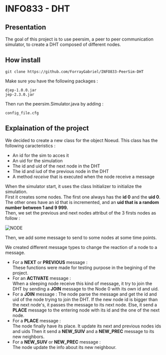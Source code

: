 # INFO833 - DHT  

## Presentation  
The goal of this project is to use peersim, a peer to peer communication simulator, to create a DHT composed of different nodes.

## How install  
```
git clone https://github.com/ForrayGabriel/INFO833-PeerSim-DHT 
``` 

Make sure you have the following packages :  
``` 
djep-1.0.0.jar
jep-2.3.0.jar
```   
Then run the peersim.Simulator.java by adding : 
```
config_file.cfg
```  

## Explaination of the project  

We decided to create a new class for the object Noeud. This class has the following caracteristics :  
* An id for the sim to acces it
* An uid for the simulation
* The id and uid of the next node in the DHT
* The id and iud of the previous node in the DHT
* A method *receive* that is executed when the node receive a message

When the simulator start, it uses the class Initializer to initialize the simulation.  
First it creates some nodes. The first one always has the **id 0** and the **uid 0**. The other ones have an id that is incremented, and an **uid that is a random number between 1 and 9 999.**  
Then, we set the previous and next nodes attribut of the 3 firsts nodes as follow :  

![NODE](/src/img/NodesDHT.png)


Then, we add some message to send to some nodes at some time points.  

We created different message types to change the reaction of a node to a message.  
* For a **NEXT** or **PREVIOUS** message :  
These functions were made for testing purpose in the begining of the project.  
* For an **ACTIVATE** message :  
When a sleeping node receive this kind of message, it try to join the DHT by sending a **JOIN** message to the Node 0 with its own id and uid.  
* For a **JOIN** message : 
The node parse the message and get the id and uid of the node trying to join the DHT. If the new node id is bigger than the next node's, it passes the message to its next node. Else, it send a **PLACE** message to the entering node with its id and the one of the next node.
* For a **PLACE** message :  
The node finally have its place. It update its next and previous nodes ids and uids Then it send a **NEW_SUIV** and a **NEW_PREC** message to its new neighbors.  
* For a **NEW_SUIV** or **NEW_PREC** message :  
The node update the info about its new neighbour.






